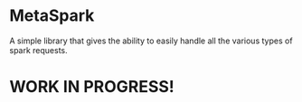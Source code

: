 # MetaSpark
A simple library that gives the ability to easily handle all the various types of spark requests.

# WORK IN PROGRESS!
